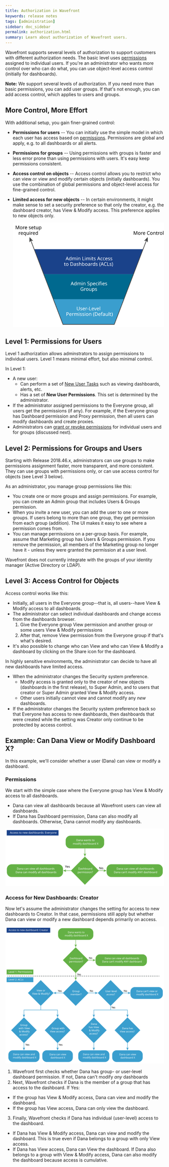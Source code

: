 ```yaml
---
title: Authorization in Wavefront
keywords: release notes
tags: [administration]
sidebar: doc_sidebar
permalink: authorization.html
summary: Learn about authorization of Wavefront users.
---
```


Wavefront supports several levels of authorization to support customers with different authorization needs. The basic level uses [permissions](permissions_overview.html) assigned to individual users.  If you're an administrator who wants more control over who can do what, you can use object-level access control (initially for dashboards).

**Note:** We support several levels of authorization. If you need more than basic permissions, you can add user groups. If that's not enough, you can add access control, which applies to users and groups.

## More Control, More Effort

With additional setup, you gain finer-grained control:
* **Permissions for users** -- You can initially use the simple model in which each user has access based on [permissions](permissions_overview.html). Permissions are global and apply, e.g. to all dashboards or all alerts.
* **Permissions for groups** -- Using permissions with groups is faster and less error prone than using permissions with users. It's easy keep permissions consistent.
* **Access control on objects** -- Access control allows you to restrict who can view or view and modify certain objects (initially dashboards). You use the combination of global permissions and object-level access for fine-grained control.
* **Limited access for new objects** -- In certain environments, it might make sense to set a security preference so that only the creator, e.g. the dashboard creator, has View & Modify access. This preference applies to new objects only.

  ![control setup](images/security_levels.svg)

## Level 1: Permissions for Users

Level 1 authorization allows adminstrators to assign permissions to individual users. Level 1 means minimal effort, but also minimal control.

In Level 1:
* A new user:
  - Can perform a set of [New User Tasks](users_groups.html#what-can-a-new-user-do) such as viewing dashboards, alerts, etc.
  - Has a set of **New User Permissions**. This set is determined by the administrator.
* If the administrator assigned permissions to the Everyone group, all users get the permissions (if any). For example, if the Everyone group has Dashboard permission and Proxy permission, then all users can modify dashboards and create proxies.
* Administrators can [grant or revoke permissions](users_managing.html#granting-and-revoking-permissions) for individual users and for groups (discussed next).

## Level 2: Permissions for Groups and Users

Starting with Release 2018.46.x, administrators can use groups to make permissions assignment faster, more transparent, and more consistent. They can use groups with permissions only, or can use access control for objects (see Level 3 below).

As an administrator, you manage group permissions like this:
* You create one or more groups and assign permissions. For example, you can create an Admin group that includes Users & Groups permission.
* When you invite a new user, you can add the user to one or more groups. If users belong to more than one group, they get permission from each group (addition). The UI makes it easy to see where a permission comes from.
* You can manage permissions on a per-group basis. For example, assume that Marketing group has Users & Groups permission. If you remove the permission, all members of the Marketing group no longer have it - unless they were granted the permission at a user level.

Wavefront does not currently integrate with the groups of your identity manager (Active Directory or LDAP).

## Level 3: Access Control for Objects

Access control works like this:

* Initially, all users in the Everyone group--that is, all users--have View & Modify access to all dashboards.
* The administrator can select individual dashboards and change access from the dashboards browser.
  1. Give the Everyone group View permission and another group or some users View & Modify permissions
  2. After that, remove View permission from the Everyone group if that's what's desired.
* It's also possible to change who can View and who can View & Modify a dashboard by clicking on the Share icon for the dashboard.

In highly sensitive environments, the administrator can decide to have all new dashboards have limited access.

* When the administrator changes the Security system preference.
  - Modify access is granted only to the creator of new objects (dashboards in the first release), to Super Admin, and to users that creator or Super Admin granted View & Modify access.
  - Other users initially cannot view and cannot modify any *new* dashboards.
* If the administrator changes the Security system preference back so that Everyone has access to new dashboards, then dashboards that were created while the setting was Creator only continue to be protected by access control.


## Example: Can Dana View or Modify Dashboard X?

In this example, we'll consider whether a user (Dana) can view or modify a dashboard.

### Permissions
We start with the simple case where the Everyone group has View & Modify access to all dashboards.
* Dana can view all dashboards because all Wavefront users can view all dashboards.
* If Dana has Dashboard permission, Dana can also modify all dashboards. Otherwise, Dana cannot modify any dashboards.

![permissions concept](/images/permissions_or_not.svg)

### Access for New Dashboards: Creator

Now let's assume the administrator changes the setting for access to new dashboards to Creator. In that case, permissions still apply but whether Dana can view or modify a new dashboard depends primarily on access.

![access or not](/images/access_or_not.svg)

1. Wavefront first checks whether Dana has group- or user-level dashboard permission. If not, Dana can't modify *any* dashboards
2. Next, Wavefront checks if Dana is the member of a group that has access to the dashboard. If Yes:
  * If the group has View & Modify access, Dana can view and modify the dashboard.
  * If the group has View access, Dana can only view the dashboard.
3. Finally, Wavefront checks if Dana has individual (user-level) access to the dashboard.
  * If Dana has View & Modify access, Dana can view and modify the dashboard.
    This is true even if Dana belongs to a group with only View access.
  * If Dana has View access, Dana can View the dashboard.
    If Dana also belongs to a group with View & Modify access, Dana can also modify the dashboard because access is cumulative.   
